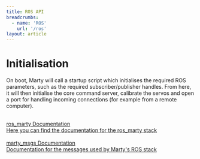 ```yaml
---
title: ROS API
breadcrumbs:
  - name: 'ROS'
    url: '/ros'
layout: article
---
```


Initialisation
===

On boot, Marty will call a startup script which initialises the required ROS parameters, such as the required subscriber/publisher handles.
From here, it will then initialise the core command server, calibrate the servos and open a port for handling incoming connections (for example from a remote computer).

<div>

<br class="smaller">
<a href="/ros/ros_marty_doc/html/index.html" class="inherit">
<div class="well bigger">
ros_marty Documentation
<div class="smaller muted">
Here you can find the documentation for the ros_marty stack
</div>
</div>
</a>

<br class="smaller">
<a href="/ros/marty_msgs_doc/html/index-msg.html" class="inherit">
<div class="well bigger">
  marty_msgs Documentation
<div class="smaller muted">
  Documentation for the messages used by Marty's ROS stack
</div>
</div>
</a>

<br class="smaller">
</div>

<!-- ROS topic map
=== -->

<!-- <img src="/ros/rosgraph.svg" alt="ROS graph" style="width: 700px;"/> -->
<!-- ![ROS nodes](/ros/rosgraph.svg =100x200) -->

